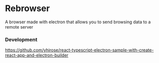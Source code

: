 # Rebrowser

A browser made with electron that allows you to send browsing data to a remote server

### Development

https://github.com/yhirose/react-typescript-electron-sample-with-create-react-app-and-electron-builder
